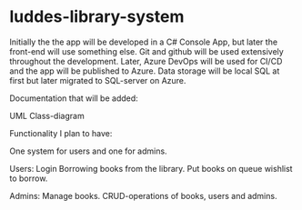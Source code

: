 # luddes-library-system


Initially the the app will be developed in a C# Console App, but later the front-end will use something else.
Git and github will be used extensively throughout the development.
Later, Azure DevOps will be used for CI/CD and the app will be published to Azure.
Data storage will be local SQL at first but later migrated to SQL-server on Azure.


Documentation that will be added:

UML Class-diagram

Functionality I plan to have:

One system for users and one for admins.

Users:
Login
Borrowing books from the library.
Put books on queue wishlist to borrow.


Admins:
Manage books. CRUD-operations of books, users and admins.


